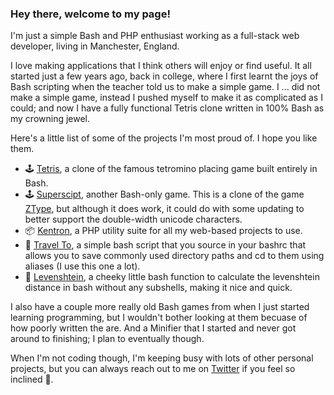 ### Hey there, welcome to my page!

I'm just a simple Bash and PHP enthusiast working as a full-stack web developer, living in Manchester, England.

I love making applications that I think others will enjoy or find useful. It all started just a few years ago, back in college, where I first learnt the joys of Bash scripting when the teacher told us to make a simple game. I ... did not make a simple game, instead I pushed myself to make it as complicated as I could; and now I have a fully functional Tetris clone written in 100% Bash as my crowning jewel.

Here's a little list of some of the projects I'm most proud of. I hope you like them.

- 🕹️ [Tetris](https://github.com/benpitman/Tetris-GNU-Bash-v4.3), a clone of the famous tetromino placing game built entirely in Bash.
- 🕹️ [Superscipt](http://github.com/benpitman/Superscript-GNU-Bash-v4), another Bash-only game. This is a clone of the game [ZType](https://zty.pe), but although it does work, it could do with some updating to better support the double-width unicode characters.
- 📦 [Kentron](https://github/pitmanware/kentron), a PHP utility suite for all my web-based projects to use.
- 📍 [Travel To](https://github.com/benpitman/Travel-To-Bash), a simple bash script that you source in your bashrc that allows you to save commonly used directory paths and cd to them using aliases (I use this one a lot).
- 📏 [Levenshtein](https://gist.github.com/benpitman/e1e3c158040dc78b017ce7ac6b94a9fa), a cheeky little bash function to calculate the levenshtein distance in bash without any subshells, making it nice and quick.

I also have a couple more really old Bash games from when I just started learning programming, but I wouldn't bother looking at them becuase of how poorly written the are. And a Minifier that I started and never got around to finishing; I plan to eventually though.

When I'm not coding though, I'm keeping busy with lots of other personal projects, but you can always reach out to me on [Twitter](https://twitter.com/pitmanware) if you feel so inclined 🙂.
